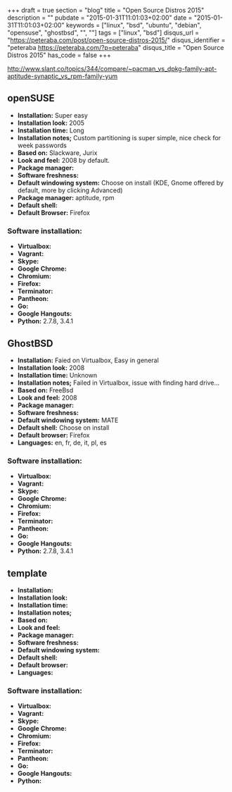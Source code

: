 +++
draft = true
section = "blog"
title = "Open Source Distros 2015"
description = ""
pubdate = "2015-01-31T11:01:03+02:00"
date = "2015-01-31T11:01:03+02:00"
keywords = ["linux", "bsd", "ubuntu", "debian", "opensuse", "ghostbsd", "", ""]
tags = ["linux", "bsd"]
disqus_url = "https://peteraba.com/post/open-source-distros-2015/"
disqus_identifier = "peteraba https://peteraba.com/?p=peteraba"
disqus_title = "Open Source Distros 2015"
has_code = false
+++


http://www.slant.co/topics/344/compare/~pacman_vs_dpkg-family-apt-aptitude-synaptic_vs_rpm-family-yum


openSUSE
--------

 - **Installation:** Super easy
 - **Installation look:** 2005
 - **Installation time:** Long
 - **Installation notes;** Custom partitioning is super simple, nice check for week passwords
 - **Based on:** Slackware, Jurix
 - **Look and feel:** 2008 by default.
 - **Package manager:** 
 - **Software freshness:**
 - **Default windowing system:** Choose on install (KDE, Gnome offered by default, more by clicking Advanced)
 - **Package manager:** aptitude, rpm
 - **Default shell:**
 - **Default Browser:** Firefox
 
### Software installation: ###

 - **Virtualbox:** 
 - **Vagrant:**
 - **Skype:**
 - **Google Chrome:**
 - **Chromium:**
 - **Firefox:**
 - **Terminator:**
 - **Pantheon:**
 - **Go:**
 - **Google Hangouts:**
 - **Python:** 2.7.8, 3.4.1


GhostBSD
--------

 - **Installation:** Faied on Virtualbox, Easy in general
 - **Installation look:** 2008
 - **Installation time:** Unknown
 - **Installation notes;** Failed in Virtualbox, issue with finding hard drive...
 - **Based on:** FreeBsd
 - **Look and feel:** 2008
 - **Package manager:** 
 - **Software freshness:**
 - **Default windowing system:** MATE
 - **Default shell:** Choose on install
 - **Default browser:** Firefox
 - **Languages:** en, fr, de, it, pl, es
 
### Software installation: ###

 - **Virtualbox:** 
 - **Vagrant:**
 - **Skype:**
 - **Google Chrome:**
 - **Chromium:**
 - **Firefox:**
 - **Terminator:**
 - **Pantheon:**
 - **Go:**
 - **Google Hangouts:**
 - **Python:** 2.7.8, 3.4.1


template
--------

 - **Installation:**
 - **Installation look:**
 - **Installation time:**
 - **Installation notes;**
 - **Based on:** 
 - **Look and feel:** 
 - **Package manager:** 
 - **Software freshness:**
 - **Default windowing system:**
 - **Default shell:** 
 - **Default browser:**
 - **Languages:** 
 
### Software installation: ###
 - **Virtualbox:** 
 - **Vagrant:**
 - **Skype:**
 - **Google Chrome:**
 - **Chromium:**
 - **Firefox:**
 - **Terminator:**
 - **Pantheon:**
 - **Go:**
 - **Google Hangouts:**
 - **Python:**

